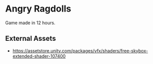 # Angry Ragdolls

Game made in 12 hours.

## External Assets

- https://assetstore.unity.com/packages/vfx/shaders/free-skybox-extended-shader-107400 
